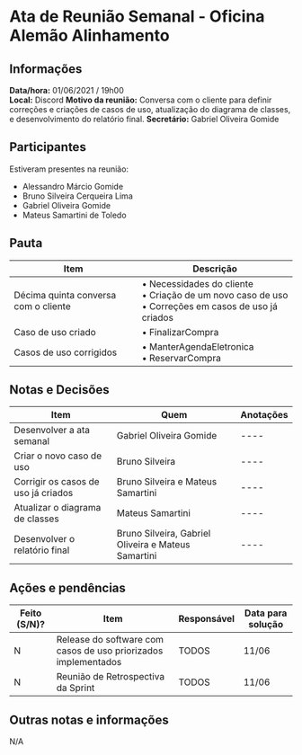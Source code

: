 # Ata de Reunião Semanal - Oficina Alemão Alinhamento

## Informações
**Data/hora:** 01/06/2021 / 19h00  
**Local:** Discord
**Motivo da reunião:** Conversa com o cliente para definir correções e criações de casos de uso, atualização do diagrama de classes, e desenvolvimento do relatório final.
**Secretário:** Gabriel Oliveira Gomide 

## Participantes
Estiveram presentes na reunião:
- Alessandro Márcio Gomide
- Bruno Silveira Cerqueira Lima
- Gabriel Oliveira Gomide
- Mateus Samartini de Toledo

## Pauta

Item | Descrição
---- | ----
Décima quinta conversa com o cliente | • Necessidades do cliente <br> • Criação de um novo caso de uso <br> • Correções em casos de uso já criados <br>
Caso de uso criado | • FinalizarCompra <br> 
Casos de uso corrigidos | • ManterAgendaEletronica <br> • ReservarCompra <br>

## Notas e Decisões
Item | Quem | Anotações 
---- | -------- | ----
Desenvolver a ata semanal | Gabriel Oliveira Gomide | ---- 
Criar o novo caso de uso | Bruno Silveira | ----
Corrigir os casos de uso já criados | Bruno Silveira e Mateus Samartini | ----
Atualizar o diagrama de classes | Mateus Samartini | ----
Desenvolver o relatório final | Bruno Silveira, Gabriel Oliveira e Mateus Samartini | ----

## Ações e pendências
Feito (S/N)? | Item | Responsável | Data para solução 
---- | -------- | -------- | ----
N | Release do software com casos de uso priorizados implementados | TODOS | 11/06
N | Reunião de Retrospectiva da Sprint | TODOS | 11/06


## Outras notas e informações
N/A
